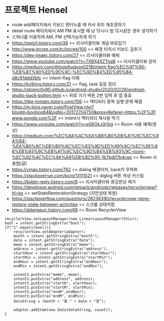 # 프로젝트 Hensel

* route add페이지에서 키보드 엔터누를 때 커서 위치 재조정하기
* detail route 페이지에서 AM PM 표시할 때 낮 12시나 밤 12시같은 경우 생각하기
* 스피너를 이용하여 AM, PM 선택가능하게 하기
* https://ppizil.tistory.com/38  << 리사이클러뷰 개념 바로잡기
* http://www.incree.com/tc/incree/100 << 배경 터치시 키보드 감추기 
* https://dev-imaec.tistory.com/27 << 리사이클러뷰 예제
* https://www.youtube.com/watch?v=7XBX4XZTnd8 << 리사이클러뷰 강의
* https://medium.com/@logishudson0218/intent-flag%EC%97%90-%EB%8C%80%ED%95%9C-%EC%9D%B4%ED%95%B4-d8c91ddd3bfc << intent-flag 이해
* https://kylblog.tistory.com/21 << flag, task 등등 정리
* https://atomic0x90.github.io/android-studio/2020/02/28/android-studio-back-button.html << 뒤로 가기 버튼 2번 입력 후 앱 종료
* https://like-tomato.tistory.com/156 << 액티비티 중복 실행 문제 해결
* https://m.blog.naver.com/PostView.nhn?blogId=booboo84&logNo=30172704750&proxyReferer=https:%2F%2Fwww.google.com%2F << intent시 액티비티 재사용 막기
* https://www.youtube.com/watch?v=pG6OkJ3rSjg << Room 사용 예제(영상)
* https://medium.com/%EC%8A%AC%EA%B8%B0%EB%A1%9C%EC%9A%B4-%EA%B0%9C%EB%B0%9C%EC%83%9D%ED%99%9C/%EC%95%88%EB%93%9C%EB%A1%9C%EC%9D%B4%EB%93%9C-room-%EC%82%AC%EC%9A%A9%EB%B2%95-1b7bd07b4cee << Room 사용법(글)
* https://vmao.tistory.com/762 << dialog 배경터치, back키 무력화
* https://stackoverrun.com/ko/q/13111521 << diglog 버튼 색상 커스텀
* https://kobbi-reply.tistory.com/8 << 리사이클러뷰 끊김현상 제거
* https://developer.android.com/jetpack/androidx/releases/recyclerview?hl=ko << setStateRestorationStrategy (지연상태 복원)
* https://stackoverflow.com/questions/28236390/recyclerview-store-restore-state-between-activities << 스크롤 상태저장
* https://ddangeun.tistory.com/68 << Room RecyclerView



```
recyclerView.setLayoutManager(new LinearLayoutManager(this));
bool = intent.getStringExtra("bool");
if("1".equals(bool)){
    recyclerView.setAdapter(adapter);
    month = intent.getStringExtra("month");
    date = intent.getStringExtra("date");
    memo = intent.getStringExtra("memo");
    address = intent.getStringExtra("address");
    startHour = intent.getStringExtra("startHour");
    startMin = intent.getStringExtra("startMin");
    endHour = intent.getStringExtra("endHour");
    endMin = intent.getStringExtra("endMin");

    intent3.putExtra("memo", memo);
    intent3.putExtra("address", address);
    intent3.putExtra("startH", startHour);
    intent3.putExtra("startM", startMin);
    intent3.putExtra("endH",endHour);
    intent3.putExtra("endM", endMin);
    dataString = (month + "월 " + date + "일");

    adapter.addItem(new Data(dataString, count));
}
```
